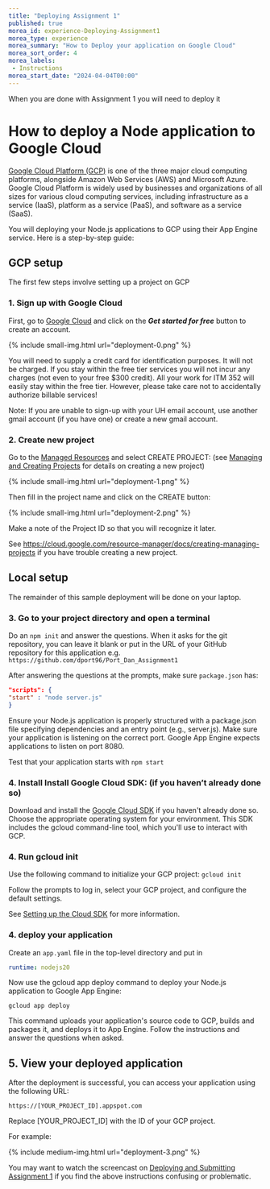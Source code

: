 ```yaml
--- 
title: "Deploying Assignment 1" 
published: true 
morea_id: experience-Deploying-Assignment1
morea_type: experience 
morea_summary: "How to Deploy your application on Google Cloud"
morea_sort_order: 4
morea_labels:
 - Instructions
morea_start_date: "2024-04-04T00:00"
---
```

When you are done with Assignment 1 you will need to deploy it 


# How to deploy a Node application to Google Cloud

[Google Cloud Platform (GCP)](https://cloud.google.com/) is one of the three major cloud computing platforms, alongside Amazon Web Services (AWS) and Microsoft Azure. Google Cloud Platform is widely used by businesses and organizations of all sizes for various cloud computing services, including infrastructure as a service (IaaS), platform as a service (PaaS), and software as a service (SaaS). 

You will deploying your Node.js applications to GCP using their App Engine service. Here is a step-by-step guide:

## GCP setup

The first few steps involve setting up a project on GCP

### 1. Sign up with Google Cloud

First, go to [Google Cloud](https://cloud.google.com/free?utm_source=google&utm_medium=cpc&utm_campaign=na-none-all-en-dr-sitelink-all-all-trial-b-gcp-1707554&utm_content=text-ad-none-any-DEV_c-CRE_665665924786-ADGP_Hybrid+%7C+BKWS+-+MIX+%7C+Txt-Containers-Google+Cloud+Marketplace-KWID_43700077225653226-kwd-576266368948-userloc_9032759&utm_term=KW_gcp+marketplace-ST_gcp+marketplace-NET_g-&gad_source=1&gclid=CjwKCAjwtqmwBhBVEiwAL-WAYTjP2Xda9az-IF2vncJqdjHNzSqjbMTPO7KUdvQ1WVNoUc0hZbIdixoCc4EQAvD_BwE&gclsrc=aw.ds&hl=en) and click on the _**Get started for free**_ button to create an account.

{% include small-img.html url="deployment-0.png" %}

You will need to supply a credit card for identification purposes. It will not be charged. If you stay within the free tier services you will not incur any charges (not even to your free $300 credit). All your work for ITM 352 will easily stay within the free tier. However, please take care not to accidentally authorize billable services!

Note: If you are unable to sign-up with your UH email account, use another gmail account (if you have one) or create a new gmail account.

### 2. Create new project

Go to the [Managed Resources](https://console.cloud.google.com/cloud-resource-manager?walkthrough_id=resource-manager--create-project&start_index=1&_ga=2.129458895.212008679.1712198867-34770965.1712197323&_gac=1.256002809.1712175763.CjwKCAjwh4-wBhB3EiwAeJsppBJ1_8WaiWeSaXi9B5G3AtDLVozS8O8XksOgnkgtGZcBmiinyh6NKxoCvI8QAvD_BwE#step_index=1) and select CREATE PROJECT:
(see [Managing and Creating Projects](https://cloud.google.com/resource-manager/docs/creating-managing-projects) for details on creating a new project)

{% include small-img.html url="deployment-1.png" %}

Then fill in the project name and click on the CREATE button:

{% include small-img.html url="deployment-2.png" %}

Make a note of the Project ID so that you will recognize it later.

See https://cloud.google.com/resource-manager/docs/creating-managing-projects if you have trouble creating a new project.

## Local setup

The remainder of this sample deployment will be done on your laptop.

### 3. Go to your project directory and open a terminal

Do an `npm init` and answer the questions. When it asks for the git repository, you can leave it blank or put in the URL of your GitHub repository for this application e.g. `https://github.com/dport96/Port_Dan_Assignment1`

After answering the questions at the prompts, make sure `package.json` has:
```json
"scripts": {
"start" : "node server.js"
}
```
Ensure your Node.js application is properly structured with a package.json file specifying dependencies and an entry point (e.g., server.js). Make sure your application is listening on the correct port. Google App Engine expects applications to listen on port 8080.

Test that your application starts with `npm start`


### 4. Install Install Google Cloud SDK: (if you haven’t already done so)

Download and install the [Google Cloud SDK](https://cloud.google.com/sdk/docs/install-sdk) if you haven't already done so. Choose the appropriate operating system for your environment. This SDK includes the gcloud command-line tool, which you'll use to interact with GCP.

### 4. Run gcloud init

Use the following command to initialize your GCP project: `gcloud init`

Follow the prompts to log in, select your GCP project, and configure the default settings.

See [Setting up the Cloud SDK](https://cloud.google.com/sdk/docs/quickstart) for more information.

### 4. deploy your application

Create an `app.yaml` file in the top-level directory and put in
```yaml
runtime: nodejs20
```

Now use the gcloud app deploy command to deploy your Node.js application to Google App Engine:

`gcloud app deploy`

This command uploads your application's source code to GCP, builds and packages it, and deploys it to App Engine. Follow the instructions and answer the questions when asked.

## 5. View your deployed application
After the deployment is successful, you can access your application using the following URL:

`https://[YOUR_PROJECT_ID].appspot.com`

Replace [YOUR_PROJECT_ID] with the ID of your GCP project.

For example:

{% include medium-img.html url="deployment-3.png" %}


You may want to watch the screencast on [Deploying and Submitting Assignment 1](https://youtu.be/HxleBqfYgu8) if you find the above instructions confusing or problematic.
